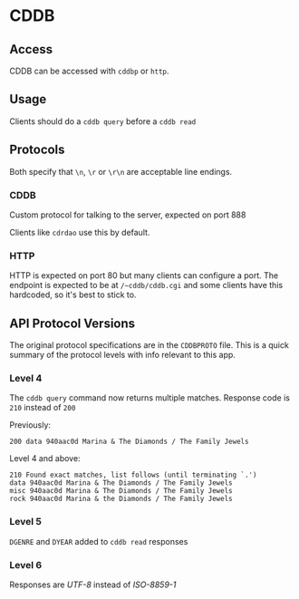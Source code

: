 # CDDB

## Access

CDDB can be accessed with `cddbp` or `http`.

## Usage

Clients should do a `cddb query` before a `cddb read`

## Protocols

Both specify that `\n`, `\r` or `\r\n` are acceptable line endings.

### CDDB

Custom protocol for talking to the server, expected on port 888

Clients like `cdrdao` use this by default.

### HTTP

HTTP is expected on port 80 but many clients can configure a port.
The endpoint is expected to be at `/~cddb/cddb.cgi` and some clients have
this hardcoded, so it's best to stick to.

## API Protocol Versions

The original protocol specifications are in the `CDDBPROTO` file.
This is a quick summary of the protocol levels with info relevant to this app.

### Level 4

The `cddb query` command now returns multiple matches.
Response code is `210` instead of `200`

Previously:

    200 data 940aac0d Marina & The Diamonds / The Family Jewels

Level 4 and above:

    210 Found exact matches, list follows (until terminating `.')
    data 940aac0d Marina & The Diamonds / The Family Jewels
    misc 940aac0d Marina & The Diamonds / The Family Jewels
    rock 940aac0d Marina & the Diamonds / The Family Jewels

### Level 5

`DGENRE` and `DYEAR` added to `cddb read` responses

### Level 6

Responses are *UTF-8* instead of *ISO-8859-1*

